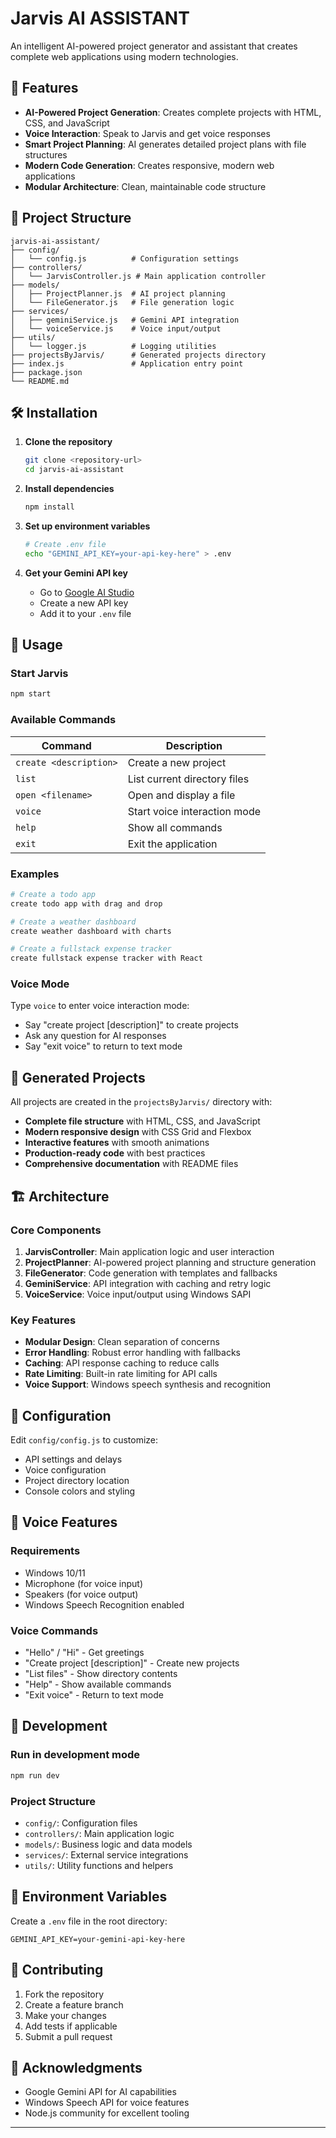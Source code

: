 # Jarvis AI ASSISTANT

An intelligent AI-powered project generator and assistant that creates complete web applications using modern technologies.

## 🚀 Features

- **AI-Powered Project Generation**: Creates complete projects with HTML, CSS, and JavaScript
- **Voice Interaction**: Speak to Jarvis and get voice responses
- **Smart Project Planning**: AI generates detailed project plans with file structures
- **Modern Code Generation**: Creates responsive, modern web applications
- **Modular Architecture**: Clean, maintainable code structure

## 📁 Project Structure

```
jarvis-ai-assistant/
├── config/
│   └── config.js          # Configuration settings
├── controllers/
│   └── JarvisController.js # Main application controller
├── models/
│   ├── ProjectPlanner.js  # AI project planning
│   └── FileGenerator.js   # File generation logic
├── services/
│   ├── geminiService.js   # Gemini API integration
│   └── voiceService.js    # Voice input/output
├── utils/
│   └── logger.js          # Logging utilities
├── projectsByJarvis/      # Generated projects directory
├── index.js               # Application entry point
├── package.json
└── README.md
```

## 🛠️ Installation

1. **Clone the repository**
   ```bash
   git clone <repository-url>
   cd jarvis-ai-assistant
   ```

2. **Install dependencies**
   ```bash
   npm install
   ```

3. **Set up environment variables**
   ```bash
   # Create .env file
   echo "GEMINI_API_KEY=your-api-key-here" > .env
   ```

4. **Get your Gemini API key**
   - Go to [Google AI Studio](https://makersuite.google.com/app/apikey)
   - Create a new API key
   - Add it to your `.env` file

## 🎯 Usage

### Start Jarvis
```bash
npm start
```

### Available Commands

| Command | Description |
|---------|-------------|
| `create <description>` | Create a new project |
| `list` | List current directory files |
| `open <filename>` | Open and display a file |
| `voice` | Start voice interaction mode |
| `help` | Show all commands |
| `exit` | Exit the application |

### Examples

```bash
# Create a todo app
create todo app with drag and drop

# Create a weather dashboard
create weather dashboard with charts

# Create a fullstack expense tracker
create fullstack expense tracker with React
```

### Voice Mode

Type `voice` to enter voice interaction mode:

- Say "create project [description]" to create projects
- Ask any question for AI responses
- Say "exit voice" to return to text mode

## 🎨 Generated Projects

All projects are created in the `projectsByJarvis/` directory with:

- **Complete file structure** with HTML, CSS, and JavaScript
- **Modern responsive design** with CSS Grid and Flexbox
- **Interactive features** with smooth animations
- **Production-ready code** with best practices
- **Comprehensive documentation** with README files

## 🏗️ Architecture

### Core Components

1. **JarvisController**: Main application logic and user interaction
2. **ProjectPlanner**: AI-powered project planning and structure generation
3. **FileGenerator**: Code generation with templates and fallbacks
4. **GeminiService**: API integration with caching and retry logic
5. **VoiceService**: Voice input/output using Windows SAPI

### Key Features

- **Modular Design**: Clean separation of concerns
- **Error Handling**: Robust error handling with fallbacks
- **Caching**: API response caching to reduce calls
- **Rate Limiting**: Built-in rate limiting for API calls
- **Voice Support**: Windows speech synthesis and recognition

## 🔧 Configuration

Edit `config/config.js` to customize:

- API settings and delays
- Voice configuration
- Project directory location
- Console colors and styling

## 🎤 Voice Features

### Requirements
- Windows 10/11
- Microphone (for voice input)
- Speakers (for voice output)
- Windows Speech Recognition enabled

### Voice Commands
- "Hello" / "Hi" - Get greetings
- "Create project [description]" - Create new projects
- "List files" - Show directory contents
- "Help" - Show available commands
- "Exit voice" - Return to text mode

## 🚀 Development

### Run in development mode
```bash
npm run dev
```

### Project Structure
- `config/`: Configuration files
- `controllers/`: Main application logic
- `models/`: Business logic and data models
- `services/`: External service integrations
- `utils/`: Utility functions and helpers

## 📝 Environment Variables

Create a `.env` file in the root directory:

```env
GEMINI_API_KEY=your-gemini-api-key-here
```

## 🤝 Contributing

1. Fork the repository
2. Create a feature branch
3. Make your changes
4. Add tests if applicable
5. Submit a pull request


## 🙏 Acknowledgments

- Google Gemini API for AI capabilities
- Windows Speech API for voice features
- Node.js community for excellent tooling

---

